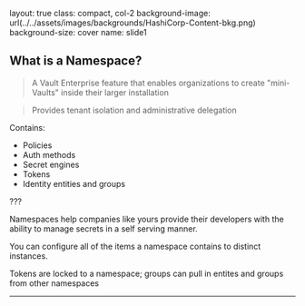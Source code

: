 layout: true
class: compact, col-2
background-image: url(../../assets/images/backgrounds/HashiCorp-Content-bkg.png)
background-size: cover
name: slide1

## What is a Namespace?

> A Vault Enterprise feature that enables organizations to create "mini-Vaults" inside their larger installation

> Provides tenant isolation and administrative delegation


Contains:
- Policies
- Auth methods
- Secret engines
- Tokens
- Identity entities and groups

???

Namespaces help companies like yours provide their developers with the ability to manage secrets in a self serving manner.

You can configure all of the items a namespace contains to distinct instances. 

Tokens are locked to a namespace; groups can pull in entites and groups from other namespaces


---

